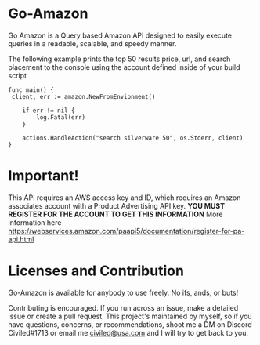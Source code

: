 # Go-Amazon

Go Amazon is a Query based Amazon API designed to easily execute queries in a readable, scalable, and speedy manner.

The following example prints the top 50 results price, url, and search placement to the console using the account defined inside of your build script

```golang
func main() {
 client, err := amazon.NewFromEnvionment()

	if err != nil {
		log.Fatal(err)
	}

	actions.HandleAction("search silverware 50", os.Stderr, client)
}
```

# Important!

This API requires an AWS access key and ID, which requires an Amazon associates account with a Product Advertising API key. **YOU MUST REGISTER FOR THE ACCOUNT TO GET THIS INFORMATION** More information here https://webservices.amazon.com/paapi5/documentation/register-for-pa-api.html

# Licenses and Contribution

Go-Amazon is available for anybody to use freely. No ifs, ands, or buts!

Contributing is encouraged. If you run across an issue, make a detailed issue or create a pull request. This project's maintained by myself, so if you have questions, concerns, or recommendations, shoot me a DM on Discord Civiled#1713 or email me civiled@usa.com and I will try to get back to you.
